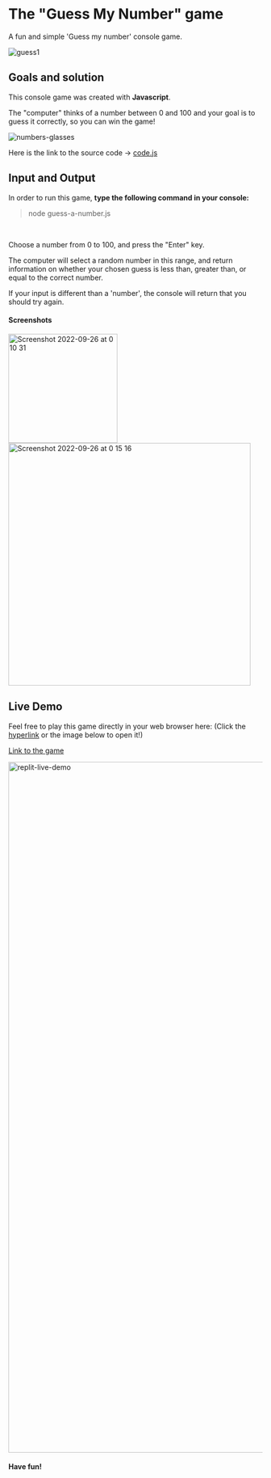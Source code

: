 # The "Guess My Number" game
A fun and simple 'Guess my number' console game.

![guess1](https://user-images.githubusercontent.com/110429874/192167854-67f007a3-1bcc-4975-96af-2a40e34fa945.jpg)

## Goals and solution
This console game was created with **Javascript**.

The "computer" thinks of a number between 0 and 100 and your goal is to guess it correctly, so you can win the game!

![numbers-glasses](https://user-images.githubusercontent.com/110429874/192167872-1c0ff95f-c779-42c8-a241-a8272897406c.jpg)


Here is the link to the source code -> [code.js](https://github.com/danielzlatanov/figure-out-my-number/blob/5d976a81e0e5219764440c2389699c63c92c8b11/guess-a-number.js)

## Input and Output

In order to run this game, **type the following command in your console:**
>node guess-a-number.js
<br>

Choose a number from 0 to 100, and press the "Enter" key.

The computer will select a random number in this range, and return information on whether your chosen guess is less than, greater than, or equal to the correct number.

If your input is different than a 'number', the console will return that you should try again.

#### Screenshots

<img width="216" alt="Screenshot 2022-09-26 at 0 10 31" src="https://user-images.githubusercontent.com/110429874/192165821-b546dfcf-bcf7-4ee8-accd-deff52e8a86b.png">
<img width="480" alt="Screenshot 2022-09-26 at 0 15 16" src="https://user-images.githubusercontent.com/110429874/192165998-02134d8b-dfdb-4efa-a676-439a5f88e02a.png">

## Live Demo

Feel free to play this game directly in your web browser here: (Click the [hyperlink](https://replit.com/@danielzlatanov/Guess-A-Number#guess-a-number.js) or the image below to open it!)

[Link to the game](https://replit.com/@danielzlatanov/Guess-A-Number#guess-a-number.js)

<a href="https://replit.com/@danielzlatanov/Guess-A-Number#guess-a-number.js">
<img width="1367" alt="replit-live-demo" src="https://user-images.githubusercontent.com/110429874/192169184-71cc00d1-d7a2-4278-a6b9-d74bcf0cf7f1.png">
</a>

#### Have fun!
